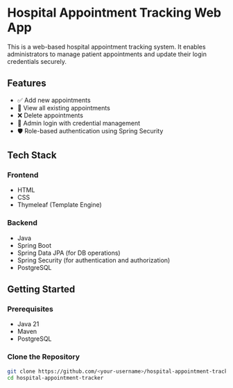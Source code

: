 # Hospital Appointment Tracking Web App

This is a web-based hospital appointment tracking system. It enables administrators to manage patient appointments and update their login credentials securely.

## Features

- ✅ Add new appointments
- 📄 View all existing appointments
- ❌ Delete appointments
- 🔐 Admin login with credential management
- 🛡️ Role-based authentication using Spring Security

## Tech Stack

### Frontend
- HTML
- CSS
- Thymeleaf (Template Engine)

### Backend
- Java
- Spring Boot
- Spring Data JPA (for DB operations)
- Spring Security (for authentication and authorization)
- PostgreSQL

## Getting Started

### Prerequisites
- Java 21
- Maven
- PostgreSQL

### Clone the Repository
```bash
git clone https://github.com/<your-username>/hospital-appointment-tracker.git
cd hospital-appointment-tracker
